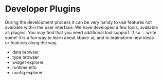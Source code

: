 # Developer Plugins

During the development process it can be very handy to use features not available within the user interface. We have developed a few tools, available as plugins. You may find that you need additional tool support. If so ... write some! It is a fun way to learn about kbase-ui, and to brainstorm new ideas or features along the way.

- data browser
- type browser
- widget explorer
- runtime info
- config explorer